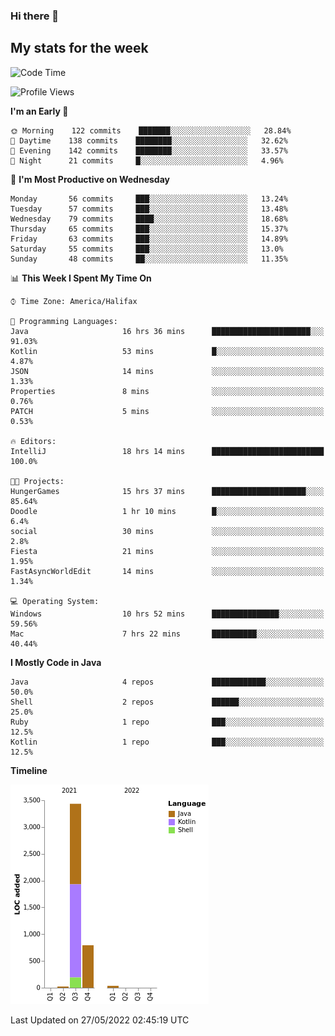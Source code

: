 ### Hi there 👋

## My stats for the week
<!--START_SECTION:waka-->
![Code Time](http://img.shields.io/badge/Code%20Time-225%20hrs%2029%20mins-blue)

![Profile Views](http://img.shields.io/badge/Profile%20Views-0-blue)

**I'm an Early 🐤** 

```text
🌞 Morning    122 commits    ███████░░░░░░░░░░░░░░░░░░   28.84% 
🌆 Daytime    138 commits    ████████░░░░░░░░░░░░░░░░░   32.62% 
🌃 Evening    142 commits    ████████░░░░░░░░░░░░░░░░░   33.57% 
🌙 Night      21 commits     █░░░░░░░░░░░░░░░░░░░░░░░░   4.96%

```
📅 **I'm Most Productive on Wednesday** 

```text
Monday       56 commits     ███░░░░░░░░░░░░░░░░░░░░░░   13.24% 
Tuesday      57 commits     ███░░░░░░░░░░░░░░░░░░░░░░   13.48% 
Wednesday    79 commits     ████░░░░░░░░░░░░░░░░░░░░░   18.68% 
Thursday     65 commits     ███░░░░░░░░░░░░░░░░░░░░░░   15.37% 
Friday       63 commits     ███░░░░░░░░░░░░░░░░░░░░░░   14.89% 
Saturday     55 commits     ███░░░░░░░░░░░░░░░░░░░░░░   13.0% 
Sunday       48 commits     ██░░░░░░░░░░░░░░░░░░░░░░░   11.35%

```


📊 **This Week I Spent My Time On** 

```text
⌚︎ Time Zone: America/Halifax

💬 Programming Languages: 
Java                     16 hrs 36 mins      ██████████████████████░░░   91.03% 
Kotlin                   53 mins             █░░░░░░░░░░░░░░░░░░░░░░░░   4.87% 
JSON                     14 mins             ░░░░░░░░░░░░░░░░░░░░░░░░░   1.33% 
Properties               8 mins              ░░░░░░░░░░░░░░░░░░░░░░░░░   0.76% 
PATCH                    5 mins              ░░░░░░░░░░░░░░░░░░░░░░░░░   0.53%

🔥 Editors: 
IntelliJ                 18 hrs 14 mins      █████████████████████████   100.0%

🐱‍💻 Projects: 
HungerGames              15 hrs 37 mins      █████████████████████░░░░   85.64% 
Doodle                   1 hr 10 mins        █░░░░░░░░░░░░░░░░░░░░░░░░   6.4% 
social                   30 mins             ░░░░░░░░░░░░░░░░░░░░░░░░░   2.8% 
Fiesta                   21 mins             ░░░░░░░░░░░░░░░░░░░░░░░░░   1.95% 
FastAsyncWorldEdit       14 mins             ░░░░░░░░░░░░░░░░░░░░░░░░░   1.34%

💻 Operating System: 
Windows                  10 hrs 52 mins      ███████████████░░░░░░░░░░   59.56% 
Mac                      7 hrs 22 mins       ██████████░░░░░░░░░░░░░░░   40.44%

```

**I Mostly Code in Java** 

```text
Java                     4 repos             ████████████░░░░░░░░░░░░░   50.0% 
Shell                    2 repos             ██████░░░░░░░░░░░░░░░░░░░   25.0% 
Ruby                     1 repo              ███░░░░░░░░░░░░░░░░░░░░░░   12.5% 
Kotlin                   1 repo              ███░░░░░░░░░░░░░░░░░░░░░░   12.5%

```


**Timeline**

![Chart not found](https://raw.githubusercontent.com/lyndseyy/lyndseyy/main/charts/bar_graph.png) 


 Last Updated on 27/05/2022 02:45:19 UTC
<!--END_SECTION:waka-->
